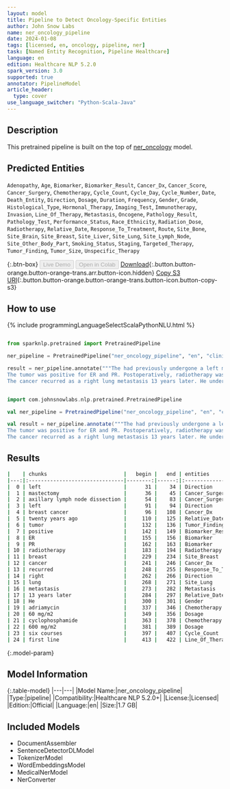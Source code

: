 ```yaml
---
layout: model
title: Pipeline to Detect Oncology-Specific Entities
author: John Snow Labs
name: ner_oncology_pipeline
date: 2024-01-08
tags: [licensed, en, oncology, pipeline, ner]
task: [Named Entity Recognition, Pipeline Healthcare]
language: en
edition: Healthcare NLP 5.2.0
spark_version: 3.0
supported: true
annotator: PipelineModel
article_header:
  type: cover
use_language_switcher: "Python-Scala-Java"
---
```


## Description

This pretrained pipeline is built on the top of [ner_oncology](https://nlp.johnsnowlabs.com/2022/11/24/ner_oncology_en.html) model.

## Predicted Entities

`Adenopathy`, `Age`, `Biomarker`, `Biomarker_Result`, `Cancer_Dx`, `Cancer_Score`, `Cancer_Surgery`, `Chemotherapy`, `Cycle_Count`, `Cycle_Day`, `Cycle_Number`, `Date`, `Death_Entity`, `Direction`, `Dosage`, `Duration`, `Frequency`, `Gender`, `Grade`, `Histological_Type`, `Hormonal_Therapy`, `Imaging_Test`, `Immunotherapy`, `Invasion`, `Line_Of_Therapy`, `Metastasis`, `Oncogene`, `Pathology_Result`, `Pathology_Test`, `Performance_Status`, `Race_Ethnicity`, `Radiation_Dose`, `Radiotherapy`, `Relative_Date`, `Response_To_Treatment`, `Route`, `Site_Bone`, `Site_Brain`, `Site_Breast`, `Site_Liver`, `Site_Lung`, `Site_Lymph_Node`, `Site_Other_Body_Part`, `Smoking_Status`, `Staging`, `Targeted_Therapy`, `Tumor_Finding`, `Tumor_Size`, `Unspecific_Therapy`


{:.btn-box}
<button class="button button-orange" disabled>Live Demo</button>
<button class="button button-orange" disabled>Open in Colab</button>
[Download](https://s3.amazonaws.com/auxdata.johnsnowlabs.com/clinical/models/ner_oncology_pipeline_en_5.2.0_3.0_1704724017619.zip){:.button.button-orange.button-orange-trans.arr.button-icon.hidden}
[Copy S3 URI](s3://auxdata.johnsnowlabs.com/clinical/models/ner_oncology_pipeline_en_5.2.0_3.0_1704724017619.zip){:.button.button-orange.button-orange-trans.button-icon.button-copy-s3}

## How to use



<div class="tabs-box" markdown="1">
{% include programmingLanguageSelectScalaPythonNLU.html %}
  
```python

from sparknlp.pretrained import PretrainedPipeline

ner_pipeline = PretrainedPipeline("ner_oncology_pipeline", "en", "clinical/models")

result = ner_pipeline.annotate("""The had previously undergone a left mastectomy and an axillary lymph node dissection for a left breast cancer twenty years ago.
The tumor was positive for ER and PR. Postoperatively, radiotherapy was administered to the residual breast.
The cancer recurred as a right lung metastasis 13 years later. He underwent a regimen consisting of adriamycin (60 mg/m2) and cyclophosphamide (600 mg/m2) over six courses, as first line therapy.""")

```
```scala

import com.johnsnowlabs.nlp.pretrained.PretrainedPipeline

val ner_pipeline = PretrainedPipeline("ner_oncology_pipeline", "en", "clinical/models")

val result = ner_pipeline.annotate("""The had previously undergone a left mastectomy and an axillary lymph node dissection for a left breast cancer twenty years ago.
The tumor was positive for ER and PR. Postoperatively, radiotherapy was administered to the residual breast.
The cancer recurred as a right lung metastasis 13 years later. He underwent a regimen consisting of adriamycin (60 mg/m2) and cyclophosphamide (600 mg/m2) over six courses, as first line therapy.""")

```
</div>

## Results

```bash
|    | chunks                         |   begin |   end | entities              |
|---:|:-------------------------------|--------:|------:|:----------------------|
|  0 | left                           |      31 |    34 | Direction             |
|  1 | mastectomy                     |      36 |    45 | Cancer_Surgery        |
|  2 | axillary lymph node dissection |      54 |    83 | Cancer_Surgery        |
|  3 | left                           |      91 |    94 | Direction             |
|  4 | breast cancer                  |      96 |   108 | Cancer_Dx             |
|  5 | twenty years ago               |     110 |   125 | Relative_Date         |
|  6 | tumor                          |     132 |   136 | Tumor_Finding         |
|  7 | positive                       |     142 |   149 | Biomarker_Result      |
|  8 | ER                             |     155 |   156 | Biomarker             |
|  9 | PR                             |     162 |   163 | Biomarker             |
| 10 | radiotherapy                   |     183 |   194 | Radiotherapy          |
| 11 | breast                         |     229 |   234 | Site_Breast           |
| 12 | cancer                         |     241 |   246 | Cancer_Dx             |
| 13 | recurred                       |     248 |   255 | Response_To_Treatment |
| 14 | right                          |     262 |   266 | Direction             |
| 15 | lung                           |     268 |   271 | Site_Lung             |
| 16 | metastasis                     |     273 |   282 | Metastasis            |
| 17 | 13 years later                 |     284 |   297 | Relative_Date         |
| 18 | He                             |     300 |   301 | Gender                |
| 19 | adriamycin                     |     337 |   346 | Chemotherapy          |
| 20 | 60 mg/m2                       |     349 |   356 | Dosage                |
| 21 | cyclophosphamide               |     363 |   378 | Chemotherapy          |
| 22 | 600 mg/m2                      |     381 |   389 | Dosage                |
| 23 | six courses                    |     397 |   407 | Cycle_Count           |
| 24 | first line                     |     413 |   422 | Line_Of_Therapy       |
```

{:.model-param}
## Model Information

{:.table-model}
|---|---|
|Model Name:|ner_oncology_pipeline|
|Type:|pipeline|
|Compatibility:|Healthcare NLP 5.2.0+|
|License:|Licensed|
|Edition:|Official|
|Language:|en|
|Size:|1.7 GB|

## Included Models

- DocumentAssembler
- SentenceDetectorDLModel
- TokenizerModel
- WordEmbeddingsModel
- MedicalNerModel
- NerConverter
